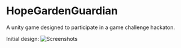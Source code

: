 # HopeGardenGuardian
A unity game designed to participate in a game challenge hackaton.

Initial design:
![Screenshots](first_designs.gif?raw=true)